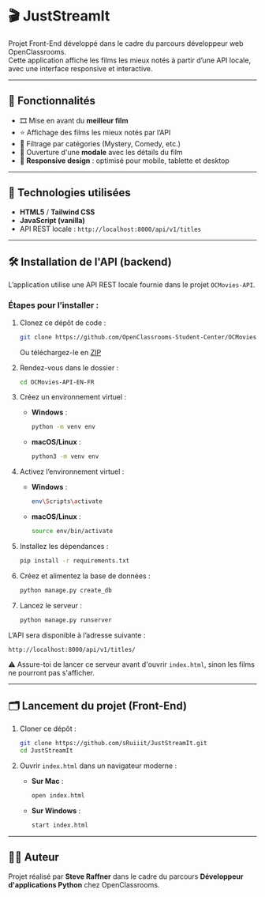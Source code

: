 # 🎬 JustStreamIt

Projet Front-End développé dans le cadre du parcours développeur web OpenClassrooms.  
Cette application affiche les films les mieux notés à partir d’une API locale, avec une interface responsive et interactive.

---

## 🚀 Fonctionnalités

- 🎞️ Mise en avant du **meilleur film**
- ⭐ Affichage des films les mieux notés par l’API
- 🔎 Filtrage par catégories (Mystery, Comedy, etc.)
- 🔁 Ouverture d'une **modale** avec les détails du film
- 📱 **Responsive design** : optimisé pour mobile, tablette et desktop

---

## 🧰 Technologies utilisées

- **HTML5** / **Tailwind CSS**
- **JavaScript (vanilla)**
- API REST locale : `http://localhost:8000/api/v1/titles`

---

## 🛠️ Installation de l'API (backend)

L’application utilise une API REST locale fournie dans le projet `OCMovies-API`.

### Étapes pour l’installer :

1. Clonez ce dépôt de code :
   ```bash
   git clone https://github.com/OpenClassrooms-Student-Center/OCMovies-API-EN-FR.git
   ```
   Ou téléchargez-le en [ZIP](https://github.com/OpenClassrooms-Student-Center/OCMovies-API-EN-FR/archive/refs/heads/master.zip)

2. Rendez-vous dans le dossier :
   ```bash
   cd OCMovies-API-EN-FR
   ```

3. Créez un environnement virtuel :

   - **Windows** :
     ```bash
     python -m venv env
     ```
   - **macOS/Linux** :
     ```bash
     python3 -m venv env
     ```

4. Activez l’environnement virtuel :

   - **Windows** :
     ```bash
     env\Scripts\activate
     ```
   - **macOS/Linux** :
     ```bash
     source env/bin/activate
     ```

5. Installez les dépendances :
   ```bash
   pip install -r requirements.txt
   ```

6. Créez et alimentez la base de données :
   ```bash
   python manage.py create_db
   ```

7. Lancez le serveur :
   ```bash
   python manage.py runserver
   ```

L’API sera disponible à l’adresse suivante :
```
http://localhost:8000/api/v1/titles/
```

⚠️ Assure-toi de lancer ce serveur avant d'ouvrir `index.html`, sinon les films ne pourront pas s'afficher.

---

## 🗂️ Lancement du projet (Front-End)

1. Cloner ce dépôt :
   ```bash
   git clone https://github.com/sRuiiit/JustStreamIt.git
   cd JustStreamIt
   ```

2. Ouvrir `index.html` dans un navigateur moderne :

   - **Sur Mac** :
     ```bash
     open index.html
     ```

   - **Sur Windows** :
     ```bash
     start index.html
     ```

---

## 🧑‍💻 Auteur

Projet réalisé par **Steve Raffner** dans le cadre du parcours **Développeur d'applications Python** chez OpenClassrooms.
